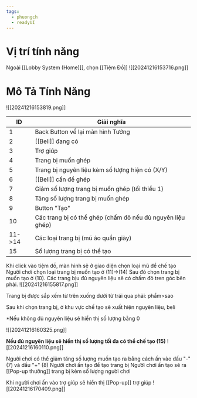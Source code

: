 ```yaml
---
tags:
  - phuongch
  - readyUI
---
```


# Vị trí tính năng
Ngoài [[Lobby System (Home)]], chọn [[Tiệm Đồ]]
![[20241216153716.png]]
# Mô Tả Tính Năng
![[20241216153819.png]]

| ID     | Giải nghĩa                                                 |
| ------ | ---------------------------------------------------------- |
| 1      | Back Button về lại màn hình Tướng                          |
| 2      | [[Beli]] đang có                                           |
| 3      | Trợ giúp                                                   |
| 4      | Trang bị muốn ghép                                         |
| 5      | Trang bị nguyên liệu kèm số lượng hiện có (X/Y)            |
| 6      | [[Beli]] cần để ghép                                       |
| 7      | Giảm số lượng trang bị muốn ghép (tối thiểu 1)             |
| 8      | Tăng số lượng trang bị muốn ghép                           |
| 9      | Button "Tạo"                                               |
| 10     | Các trang bị có thể ghép (chấm đỏ nếu đủ nguyên liệu ghép) |
| 11->14 | Các loại trang bị (mũ áo quần giày)                        |
| 15     | Số lượng trang bị có thể tạo                               |

Khi click vào tiệm đồ, màn hình sẽ ở giao diện chọn loại mũ để chế tạo
Người chơi chọn loại trang bị muốn tạo ở (11)->(14)
Sau đó chọn trang bị muốn tạo ở (10). 
Các trang bịu đủ nguyên liệu sẽ có chấm đỏ tren góc bên phải. ![[20241216155817.png]]

Trang bị được sắp xếm từ trên xuống dưới từ trái qua phải: phẩm>sao

Sau khi chọn trang bị, ở khu vực chế tạo sẽ xuất hiện nguyên liệu, beli 


*Nếu không đủ nguyên liệu sẽ hiển thị số lượng bằng 0

![[20241216160325.png]]

**Nếu đủ nguyên liệu sẽ hiển thị số lượng tối đa có thể chế tạo (15)**
![[20241216160110.png]]

Người chơi có thể giảm tăng số lượng muốn tạo ra bằng cách ấn vào dấu "-" (7) và dấu "+" (8)
Người chơi ấn tạo để tạo trang bị
Người chơi ấn tạo sẽ ra [[Pop-up thưởng]] trang bị kèm số lượng người chơi 

Khi người chơi ấn vào trợ giúp sẽ hiển thị [[Pop-up]] trợ giúp
![[20241216170409.png]]
